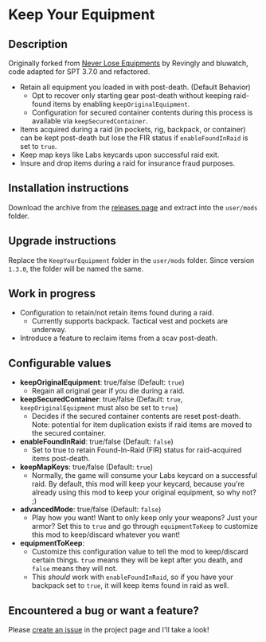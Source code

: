 # Keep Your Equipment

## Description

Originally forked from [Never Lose Equipments](https://hub.sp-tarkov.com/files/file/262-never-lose-equipments/) by Revingly and bluwatch, code adapted for SPT 3.7.0 and refactored.

- Retain all equipment you loaded in with post-death. (Default Behavior)
   - Opt to recover only starting gear post-death without keeping raid-found items by enabling `keepOriginalEquipment`.
   - Configuration for secured container contents during this process is available via `keepSecuredContainer`.
- Items acquired during a raid (in pockets, rig, backpack, or container) can be kept post-death but lose the FIR status if `enableFoundInRaid` is set to `true`.
- Keep map keys like Labs keycards upon successful raid exit.
- Insure and drop items during a raid for insurance fraud purposes.

## Installation instructions

Download the archive from the [releases page](https://github.com/captainfoam/SPT-KeepYourEquipment/releases) and extract into the `user/mods` folder.

## Upgrade instructions

Replace the `KeepYourEquipment` folder in the `user/mods` folder. Since version `1.3.0`, the folder will be named the same.

## Work in progress

- Configuration to retain/not retain items found during a raid.
    - Currently supports backpack. Tactical vest and pockets are underway.
- Introduce a feature to reclaim items from a scav post-death.

## Configurable values

- **keepOriginalEquipment**: true/false (Default: `true`)
    - Regain all original gear if you die during a raid.
- **keepSecuredContainer**: true/false (Default: `true`, `keepOriginalEquipment` must also be set to `true`)
    - Decides if the secured container contents are reset post-death. Note: potential for item duplication exists if raid items are moved to the secured container.
- **enableFoundInRaid**: true/false (Default: `false`)
    - Set to true to retain Found-In-Raid (FIR) status for raid-acquired items post-death.
- **keepMapKeys**: true/false (Default: `true`)
    - Normally, the game will consume your Labs keycard on a successful raid. By default, this mod will keep your keycard, because you're already using this mod to keep your original equipment, so why not? ;)
- **advancedMode**: true/false (Default: `false`)
    - Play how you want! Want to only keep only your weapons? Just your armor? Set this to `true` and go through `equipmentToKeep` to customize this mod to keep/discard whatever you want!
- **equipmentToKeep**:
    - Customize this configuration value to tell the mod to keep/discard certain things. `true` means they will be kept after you death, and `false` means they will not.
    - This _should_ work with `enableFoundInRaid`, so if you have your backpack set to `true`, it will keep items found in raid as well.

## Encountered a bug or want a feature?
Please [create an issue](https://github.com/captainfoam/SPT-KeepYourEquipment/issues) in the project page and I'll take a look!